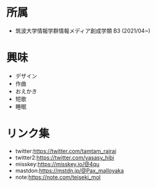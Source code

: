 # 所属
* 筑波大学情報学群情報メディア創成学類 B3 (2021/04~)
# 興味
* デザイン
* 作曲
* おえかき
* 短歌
* 睡眠
# リンク集
* twitter:https://twitter.com/tamtam_rairai
* twitter2:https://twitter.com/yasasy_hibi
* misskey:https://misskey.io/@4qu
* mastdon:https://mstdn.jp/@Pax_malloyaka
* note:https://note.com/teiseki_mol
